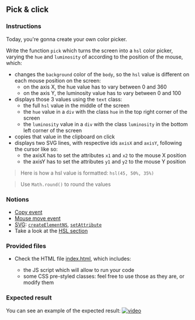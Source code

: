 ## Pick & click

### Instructions

Today, you're gonna create your own color picker.

Write the function `pick` which turns the screen into a `hsl` color picker, varying the `hue` and `luminosity` of according to the position of the mouse, which:

- changes the `background` color of the `body`, so the `hsl` value is different on each mouse position on the screen:
  - on the axis X, the hue value has to vary between 0 and 360
  - on the axis Y, the luminosity value has to vary between 0 and 100
- displays those 3 values using the `text` class:
  - the full `hsl` value in the middle of the screen
  - the `hue` value in a `div` with the class `hue` in the top right corner of the screen
  - the `luminosity` value in a `div` with the class `luminosity` in the bottom left corner of the screen
- copies that value in the clipboard on click
- displays two SVG lines, with respective ids `axisX` and `axisY`, following the cursor like so:
  - the axisX has to set the attributes `x1` and `x2` to the mouse X position
  - the axisY has to set the attributes `y1` and `y2` to the mouse Y position

> Here is how a hsl value is formatted: `hsl(45, 50%, 35%)`

> Use `Math.round()` to round the values

### Notions

- [Copy event](https://developer.mozilla.org/en-US/docs/Web/API/Element/copy_event)
- [Mouse move event](https://developer.mozilla.org/en-US/docs/Web/API/Element/mousemove_event)
- [SVG](https://developer.mozilla.org/en-US/docs/Web/SVG/Element/svg): [`createElementNS`](https://developer.mozilla.org/en-US/docs/Web/API/Document/createElementNS), [`setAttribute`](https://developer.mozilla.org/en-US/docs/Web/API/Element/setAttribute)
- Take a look at the [HSL section](https://developer.mozilla.org/en-US/docs/Web/HTML/Applying_color)

### Provided files

- Check the HTML file [index.html](/public/subjects/pick-and-click/index.html), which includes:

  - the JS script which will allow to run your code
  - some CSS pre-styled classes: feel free to use those as they are, or modify them

### Expected result

You can see an example of the expected result:
[![video](https://img.youtube.com/vi/eE4eE9_eKZI/0.jpg)](https://www.youtube.com/watch?v=eE4eE9_eKZI)
